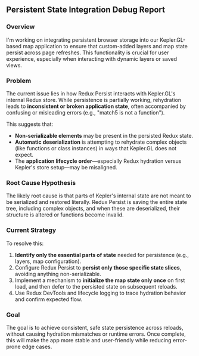 ## Persistent State Integration Debug Report

### Overview

I'm working on integrating persistent browser storage into our Kepler.GL-based map application to ensure that custom-added layers and map state persist across page refreshes. This functionality is crucial for user experience, especially when interacting with dynamic layers or saved views.

### Problem

The current issue lies in how Redux Persist interacts with Kepler.GL's internal Redux store. While persistence is partially working, rehydration leads to **inconsistent or broken application state**, often accompanied by confusing or misleading errors (e.g., "match5 is not a function").

This suggests that:

- **Non-serializable elements** may be present in the persisted Redux state.
- **Automatic deserialization** is attempting to rehydrate complex objects (like functions or class instances) in ways that Kepler.GL does not expect.
- The **application lifecycle order**—especially Redux hydration versus Kepler's store setup—may be misaligned.

### Root Cause Hypothesis

The likely root cause is that parts of Kepler's internal state are not meant to be serialized and restored literally. Redux Persist is saving the entire state tree, including complex objects, and when these are deserialized, their structure is altered or functions become invalid.

### Current Strategy

To resolve this:

1. **Identify only the essential parts of state** needed for persistence (e.g., layers, map configuration).
2. Configure Redux Persist to **persist only those specific state slices**, avoiding anything non-serializable.
3. Implement a mechanism to **initialize the map state only once** on first load, and then defer to the persisted state on subsequent reloads.
4. Use Redux DevTools and lifecycle logging to trace hydration behavior and confirm expected flow.

### Goal

The goal is to achieve consistent, safe state persistence across reloads, without causing hydration mismatches or runtime errors. Once complete, this will make the app more stable and user-friendly while reducing error-prone edge cases.